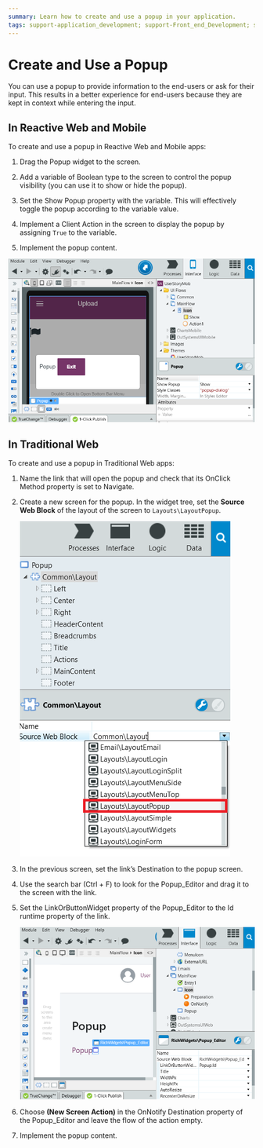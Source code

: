 ```yaml
---
summary: Learn how to create and use a popup in your application.
tags: support-application_development; support-Front_end_Development; support-Mobile_Apps; support-webapps
---
```


# Create and Use a Popup

You can use a popup to provide information to the end-users or ask for their input. This results in a better experience for end-users because they are kept in context while entering the input.

## In Reactive Web and Mobile

To create and use a popup in Reactive Web and Mobile apps:

1. Drag the Popup widget to the screen. 

1. Add a variable of Boolean type to the screen to control the popup visibility (you can use it to show or hide the popup). 

1. Set the Show Popup property with the variable. This will effectively toggle the popup according to the variable value. 

1. Implement a Client Action in the screen to display the popup by assigning `True` to the variable. 

1. Implement the popup content. 

![](images/popup-mobile.png?width=750)

## In Traditional Web

To create and use a popup in Traditional Web apps:

1. Name the link that will open the popup and check that its OnClick Method property is set to Navigate. 

1. Create a new screen for the popup. In the widget tree, set the **Source Web Block** of the layout of the screen to `Layouts\LayoutPopup`. 

    ![](images/popup-web-2.png?width=500)

1. In the previous screen, set the link’s Destination to the popup screen.

1. Use the search bar (Ctrl + F) to look for the Popup_Editor and drag it to the screen with the link. 

1. Set the LinkOrButtonWidget property of the Popup_Editor to the Id runtime property of the link. 

    ![](images/popup-web-1.png?width=750)

1. Choose **(New Screen Action)** in the OnNotify Destination property of the Popup_Editor and leave the flow of the action empty.

1. Implement the popup content. 

